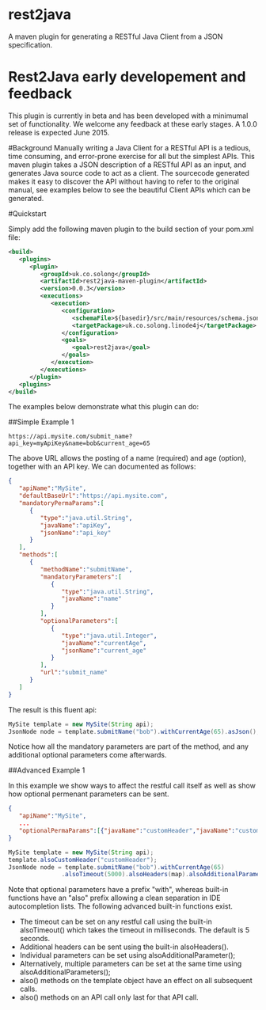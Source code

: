 # rest2java
A maven plugin for generating a RESTful Java Client from a JSON specification.

# Rest2Java early developement and feedback
This plugin is currently in beta and has been developed with a minimumal set of functionality. We welcome any feedback at these early stages. A 1.0.0 release is expected June 2015.

#Background
Manually writing a Java Client for a RESTful API is a tedious, time consuming, and error-prone exercise for all but the simplest APIs.
This maven plugin takes a JSON description of a RESTful API as an input, and generates Java source code to act as a client.
The sourcecode generated makes it easy to discover the API without having to refer to the original manual, see examples below to see the beautiful Client APIs which can be generated.

#Quickstart

Simply add the following maven plugin to the build section of your pom.xml file:
```xml
<build>
   <plugins>
      <plugin>
         <groupId>uk.co.solong</groupId>
         <artifactId>rest2java-maven-plugin</artifactId>
         <version>0.0.3</version>
         <executions>
            <execution>
               <configuration>
                  <schemaFile>${basedir}/src/main/resources/schema.json</schemaFile>
                  <targetPackage>uk.co.solong.linode4j</targetPackage>
               </configuration>
               <goals>
                  <goal>rest2java</goal>
               </goals>
            </execution>
         </executions>
      </plugin>
   <plugins>
</build>
```

The examples below demonstrate what this plugin can do:

##Simple Example 1

```code
https://api.mysite.com/submit_name?api_key=myApiKey&name=bob&current_age=65
```

The above URL allows the posting of a name (required) and age (option), together with an API key. We can documented as follows:

```json
{  
   "apiName":"MySite",
   "defaultBaseUrl":"https://api.mysite.com",
   "mandatoryPermaParams":[  
      {  
         "type":"java.util.String",
         "javaName":"apiKey",
         "jsonName":"api_key"
      }
   ],
   "methods":[  
      {  
         "methodName":"submitName",
         "mandatoryParameters":[  
            {  
               "type":"java.util.String",
               "javaName":"name"
            }
         ],
         "optionalParameters":[  
            {  
               "type":"java.util.Integer",
               "javaName":"currentAge",
               "jsonName":"current_age"
            }
         ],
         "url":"submit_name"
      }
   ]
}
```
The result is this fluent api:

```java
MySite template = new MySite(String api);
JsonNode node = template.submitName("bob").withCurrentAge(65).asJson();
```
Notice how all the mandatory parameters are part of the method, and any additional optional parameters come afterwards.

##Advanced Example 1

In this example we show ways to affect the restful call itself as well as show how optional permenant parameters can be sent.
```json 
{  
   "apiName":"MySite",
   ...
   "optionalPermaParams":[{"javaName":"customHeader","javaName":"custom_header"}]
}
```

```java
MySite template = new MySite(String api);
template.alsoCustomHeader("customHeader");
JsonNode node = template.submitName("bob").withCurrentAge(65)
               .alsoTimeout(5000).alsoHeaders(map).alsoAdditionalParameter("key","value").do();
```
Note that optional parameters have a prefix "with", whereas built-in functions have an "also" prefix allowing a clean separation in IDE autocompletion lists. The following advanced built-in functions exist.
 - The timeout can be set on any restful call using the built-in alsoTimeout() which takes the timeout in milliseconds. The default is 5 seconds.
 - Additional headers can be sent using the built-in alsoHeaders().
 - Individual parameters can be set using alsoAdditionalParameter();
 - Alternatively, multiple parameters can be set at the same time using alsoAdditionalParameters();
 - also() methods on the template object have an effect on all subsequent calls.
 - also() methods on an API call only last for that API call.
